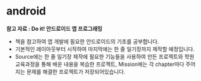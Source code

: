 # android
__참고 자료 : Do it! 안드로이드 앱 프로그래밍__       
* 책을 참고하여 앱 개발에 필요한 안드로이드의 기초를 공부합니다.   
* 기본적인 레이아웃부터 시작하여 마지막에는 한 줄 일기장까지 제작할 예정입니다.      
* Source에는 한 줄 일기장 제작에 필요한 기능들을 사용하여 만든 프로젝트와 학원 교육과정을 통해 배운 내용을 복습한 프로젝트, Mission에는 각 chapter마다 주어지는 문제를 해결한 프로젝트가 저장되어있습니다.
